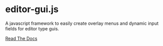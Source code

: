 # editor-gui.js

A javascript framework to easily create overlay menus and dynamic input fields for editor type guis.  

[Read The Docs](http://lerp-io.github.io/editor-gui)